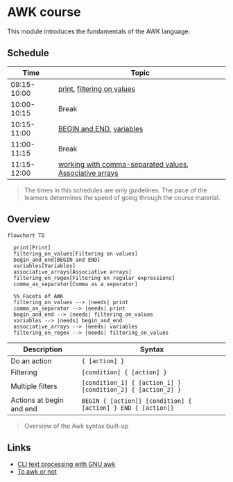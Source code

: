# AWK course

This module introduces the fundamentals of the AWK language. 
    
## Schedule

Time          | Topic
--------------|-------------------------------
09:15-10:00   | [print](print.md), [filtering on values](filtering_on_values.md)
10:00-10:15   | Break
10:15-11:00   | [BEGIN and END](begin_and_end.md), [variables](variables.md)
11:00-11:15   | Break
11:15-12:00   | [working with comma-separated values](working_with_csvs.md), [Associative arrays](associative_arrays.md)

> The times in this schedules are only guidelines.
> The pace of the learners determines the speed of
> going through the course material.

## Overview

```mermaid
flowchart TD

  print[Print]
  filtering_on_values[Filtering on values]
  begin_and_end[BEGIN and END]
  variables[Variables]
  associative_arrays[Associative arrays]
  filtering_on_regex[Filtering on regular expressions]
  comma_as_separator[Comma as a separator]

  %% Facets of AWK
  filtering_on_values --> |needs| print
  comma_as_separator --> |needs| print
  begin_and_end --> |needs| filtering_on_values
  variables --> |needs| begin_and_end
  associative_arrays --> |needs| variables
  filtering_on_regex --> |needs| filtering_on_values
```


Description              |Syntax
-------------------------|---------------------
Do an action             |`{ [action] }`
Filtering                |`[condition] { [action] }`
Multiple filters         |`[condition_1] { [action_1] } [condition_2] { [action_2] }`
Actions at begin and end |`BEGIN { [action]} [condition] { [action] } END { [action]}`

> Overview of the Awk syntax built-up

## Links

 * [CLI text processing with GNU awk](https://learnbyexample.github.io/learn_gnuawk/)
 * [To awk or not](https://pmitev.github.io/to-awk-or-not)
